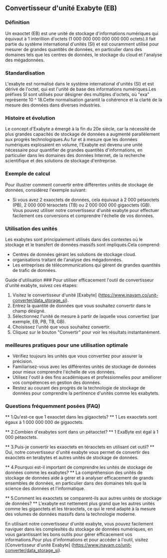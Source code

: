 ## Convertisseur d'unité Exabyte (EB)

### Définition
Un exaoctet (EB) est une unité de stockage d'informations numériques qui équivaut à 1 interillion d'octets (1 000 000 000 000 000 000 octets).Il fait partie du système international d'unités (SI) et est couramment utilisé pour mesurer de grandes quantités de données, en particulier dans des domaines tels que les centres de données, le stockage du cloud et l'analyse des mégadonnées.

### Standardisation
L'exabyte est normalisé dans le système international d'unités (SI) et est dérivé de l'octet, qui est l'unité de base des informations numériques.Les préfixes SI sont utilisés pour désigner des multiples d'octets, où "exa" représente 10 ^ 18.Cette normalisation garantit la cohérence et la clarté de la mesure des données dans diverses industries.

### Histoire et évolution
Le concept d'Exabyte a émergé à la fin du 20e siècle, car la nécessité de plus grandes capacités de stockage de données a augmenté parallèlement aux progrès technologiques.Au fur et à mesure que les données numériques explosaient en volume, l'Exabyte est devenu une unité nécessaire pour quantifier de grandes quantités d'informations, en particulier dans les domaines des données Internet, de la recherche scientifique et des solutions de stockage d'entreprise.

### Exemple de calcul
Pour illustrer comment convertir entre différentes unités de stockage de données, considérez l'exemple suivant:
- Si vous avez 2 exaoctets de données, cela équivaut à 2 000 pétaoctets (PB), 2 000 000 téraoctets (TB) ou 2 000 000 000 gigaoctets (GB).
Vous pouvez utiliser notre convertisseur d'unité exabyte pour effectuer facilement ces conversions et comprendre l'échelle de vos données.

### Utilisation des unités
Les exabytes sont principalement utilisés dans des contextes où le stockage et le transfert de données massifs sont impliqués.Cela comprend:
- Centres de données gérant les solutions de stockage cloud.
- organisations traitant de l'analyse des mégadonnées.
- Les entreprises de télécommunications qui gèrent de grandes quantités de trafic de données.

Guide d'utilisation ###
Pour utiliser efficacement l'outil de convertisseur d'unité exabyte, suivez ces étapes:
1. Visitez le convertisseur d'unité [Exabyte] (https://www.inayam.co/unit-converter/data_storage_si).
2. Entrez la quantité de données que vous souhaitez convertir dans le champ désigné.
3. Sélectionnez l'unité de mesure à partir de laquelle vous convertiez (par exemple, EB, PB, TB, GB).
4. Choisissez l'unité que vous souhaitez convertir.
5. Cliquez sur le bouton "Convertir" pour voir les résultats instantanément.

### meilleures pratiques pour une utilisation optimale
- Vérifiez toujours les unités que vous convertiez pour assurer la précision.
- Familiarisez-vous avec les différentes unités de stockage de données pour mieux comprendre l'échelle de vos données.
- Utilisez l'outil à des fins académiques et professionnelles pour améliorer vos compétences en gestion des données.
- Restez au courant des progrès de la technologie de stockage de données pour comprendre la pertinence d'unités comme les exabytets.

### Questions fréquemment posées (FAQ)

** 1.Qu'est-ce que 1 exaoctet dans les gigaoctets? **
1 Les exaoctets sont égaux à 1 000 000 000 de gigaoctets.

** 2.Combien d'exabytes sont dans un pétaoctet? **
1 ExaByte est égal à 1 000 pétaoctets.

** 3.Puis-je convertir les exaoctets en téraoctets en utilisant cet outil? **
Oui, notre convertisseur d'unité exabyte vous permet de convertir des exaoctets en terabytes et autres unités de stockage de données.

** 4.Pourquoi est-il important de comprendre les unités de stockage de données comme les exabytes? **
La compréhension des unités de stockage de données aide à gérer et à analyser efficacement de grands ensembles de données, en particulier dans des domaines tels que la science des données et l'informatique.

** 5.Comment les exaoctets se comparent-ils aux autres unités de stockage de données? **
L'exabyte est nettement plus grand que les autres unités comme les gigaoctets et les téraoctets, ce qui le rend adapté à la mesure des volumes de données massifs dans la technologie moderne.

En utilisant notre convertisseur d'unité exabyte, vous pouvez facilement naviguer dans les complexités du stockage de données numériques, en vous garantissant les bons outils pour gérer efficacement vos informations.Pour plus d'informations et pour accéder à l'outil, visitez [Convertisseur d'unité Exabyte] (https://www.inayam.co/unit-converter/data_storage_si).